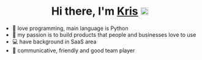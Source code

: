 <h1 align="center"> Hi there, I'm <a href="https://www.linkedin.com/in/kristina-melikova-498a761b6/" target="_blank">Kris</a> 
<img src="https://github.com/blackcater/blackcater/raw/main/images/Hi.gif" height="20"/></h1>
<ul>
  <li>🐍 love programming, main language is Python</li>
  <li>🤝 my passion is to build products that people and businesses love to use</li>
  <li>💻 have background in SaaS area</li>
  <li>🙂 communicative, friendly and good team player</li>
</ul>

